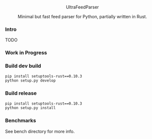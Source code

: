 <p align="center">UltraFeedParser</p>
<p align="center">Minimal but fast feed parser for Python, partially written in Rust.</p>

### Intro
TODO

### Work in Progress

### Build dev build
```bash
pip install setuptools-rust==0.10.3
python setup.py develop
```

### Build release
```bash
pip install setuptools-rust==0.10.3
python setup.py install
```

### Benchmarks
See bench directory for more info.
